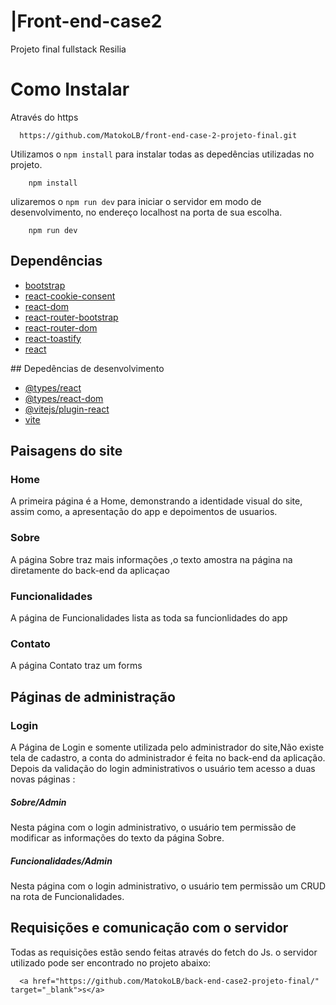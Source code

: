 # |Front-end-case2
Projeto final fullstack Resilia

# Como Instalar

Através do https
```
  https://github.com/MatokoLB/front-end-case-2-projeto-final.git
```


Utilizamos o `npm install` para instalar todas as depedências utilizadas no projeto.

```
    npm install 
```

 ulizaremos o `npm run dev` para iniciar o servidor em modo de desenvolvimento, no endereço localhost na porta de sua escolha.

```
    npm run dev
```

## Dependências

<ul>
    <li>
        <a href="https://getbootstrap.com/">
           bootstrap
        </a>
    </li>
    <li>
        <a href="https://www.npmjs.com/package/react-cookie-consent">
           react-cookie-consent
        </a>
    </li>
    <li>
        <a href="https://www.npmjs.com/package/react-dom">
           react-dom
        </a>
    </li>
    <li>
        <a href="react-router-bootstrap">
            react-router-bootstrap
        </a>
    </li>
    <li>
        <a href="https://www.npmjs.com/package/react-router-dom">
            react-router-dom
        </a>
    </li>
    <li>
        <a href="https://www.npmjs.com/package/react-toastify">
            react-toastify
        </a>
    </li>
     <li>
        <a href="https://www.npmjs.com/package/react">
            react
        </a>
    </li>
</ul>
## Depedências de desenvolvimento
<ul>
    <li>
        <a href="https://www.npmjs.com/package/@types/react">
            @types/react
        </a>
    </li>
    <li>
        <a href="https://www.npmjs.com/package/@types/react-dom">
            @types/react-dom
        </a>
    </li>
    <li>
        <a href="https://www.npmjs.com/package/@vitejs/plugin-react">
            @vitejs/plugin-react
        </a>
    </li>
    <li>
        <a href="https://vitejs.dev/">
            vite
        </a>
    </li>
</ul>

## Paisagens do site
### Home

A primeira página é a Home, demonstrando a identidade visual do site, assim como, a apresentação do app e depoimentos de usuarios.

### Sobre

A página Sobre traz mais informações ,o texto amostra na página na diretamente do back-end da aplicaçao

### Funcionalidades

A página de Funcionalidades lista as toda sa funcionlidades do app

### Contato

A página Contato traz um forms 

## Páginas de administração
### Login

A Página de Login e somente utilizada pelo administrador do site,Não existe tela de cadastro, a conta do administrador é feita no back-end da aplicação.
Depois da validação do login administrativos o usuário tem acesso a duas novas páginas :

##### Sobre/Admin

Nesta página com o login administrativo, o usuário tem permissão de modificar as informações do texto da página Sobre.

#####  Funcionalidades/Admin

Nesta página com o login administrativo, o usuário tem permissão um CRUD na rota de Funcionalidades.

## Requisições e comunicação com o servidor

Todas as requisições estão sendo feitas através do fetch do Js. 
o servidor utilizado pode ser encontrado no projeto abaixo:

```
  <a href="https://github.com/MatokoLB/back-end-case2-projeto-final/" target="_blank">s</a>
```


